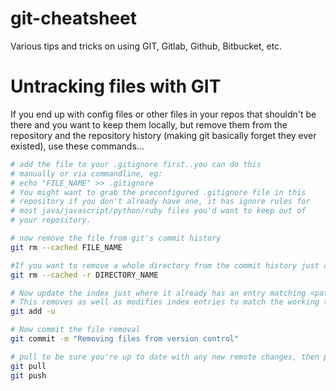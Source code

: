 # git-cheatsheet

Various tips and tricks on using GIT, Gitlab, Github, Bitbucket, etc. 

# Untracking files with GIT

If you end up with config files or other files in your repos that shouldn't be there and you want to keep them locally, but remove them from the repository and the repository history (making git basically forget they ever existed), use these commands...

```bash
# add the file to your .gitignore first..you can do this 
# manually or via commandline, eg:
# echo "FILE_NAME" >> .gitignore
# You might want to grab the preconfigured .gitignore file in this
# repository if you don't already have one, it has ignore rules for
# most java/javascript/python/ruby files you'd want to keep out of
# your repository. 

# now remove the file from git's commit history
git rm --cached FILE_NAME

#If you want to remove a whole directory from the commit history just add the -r flag:
git rm --cached -r DIRECTORY_NAME

# Now update the index just where it already has an entry matching <pathspec>. 
# This removes as well as modifies index entries to match the working tree, but adds no new files.
git add -u

# Now commit the file removal
git commit -m "Removing files from version control"

# pull to be sure you're up to date with any new remote changes, then push
git pull
git push
```